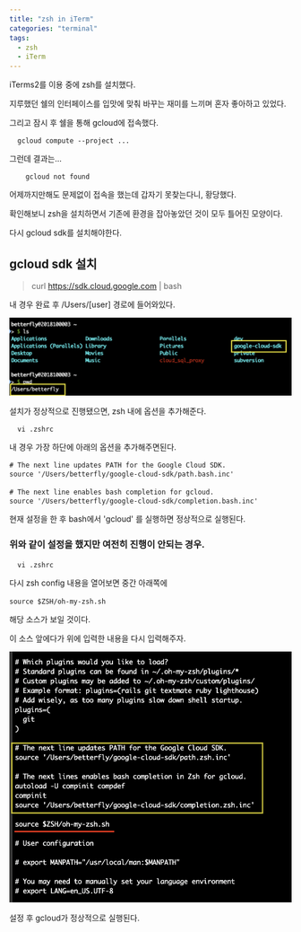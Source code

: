 ```yaml
---
title: "zsh in iTerm"
categories: "terminal"
tags:
  - zsh
  - iTerm
---
```


iTerms2를 이용 중에 zsh를 설치했다.

지루했던 쉘의 인터페이스를 입맛에 맞춰 바꾸는 재미를 느끼며 혼자 좋아하고 있었다.

그리고 잠시 후 쉘을 통해 gcloud에 접속했다.

~~~
  gcloud compute --project ...
~~~

그런데 결과는...

~~~
	gcloud not found
~~~

어제까지만해도 문제없이 접속을 했는데 갑자기 못찾는다니, 황당했다.

확인해보니 zsh을 설치하면서 기존에 환경을 잡아놓았던 것이 모두 틀어진 모양이다.

다시 gcloud sdk를 설치해야한다.

## gcloud sdk 설치
> curl https://sdk.cloud.google.com | bash

내 경우 완료 후 /Users/[user] 경로에 들어와있다.

![gcp_sdk](/assets/images/study/dev/2018/11_gcp_sdk.png)

설치가 정상적으로 진행됐으면, zsh 내에 옵션을 추가해준다.

~~~
  vi .zshrc
~~~

내 경우 가장 하단에 아래의 옵션을 추가해주면된다.

~~~
# The next line updates PATH for the Google Cloud SDK.
source '/Users/betterfly/google-cloud-sdk/path.bash.inc'

# The next line enables bash completion for gcloud.
source '/Users/betterfly/google-cloud-sdk/completion.bash.inc'
~~~

현재 설정을 한 후 bash에서 'gcloud' 를 실행하면 정상적으로 실행된다.

### 위와 같이 설정을 했지만 여전히 진행이 안되는 경우.

~~~
  vi .zshrc
~~~

다시 zsh config 내용을 열어보면 중간 아래쪽에

<code>source $ZSH/oh-my-zsh.sh </code>

해당 소스가 보일 것이다.

이 소스 앞에다가 위에 입력한 내용을 다시 입력해주자.

![gcp_sdk](/assets/images/study/dev/2018/11_zsh_config.png)

설정 후 gcloud가 정상적으로 실행된다.